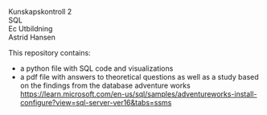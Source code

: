 Kunskapskontroll 2 <br>
SQL <br>
Ec Utbildning <br>
Astrid Hansen <br>

This repository contains: <br>
- a python file with SQL code and visualizations <br>
- a pdf file with answers to theoretical questions as well as a study based on the findings from the database adventure works https://learn.microsoft.com/en-us/sql/samples/adventureworks-install-configure?view=sql-server-ver16&tabs=ssms

